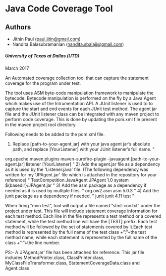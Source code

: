 Java Code Coverage Tool
===========================

## Authors ##

* Jithin Paul (paul.jitin@gmail.com)
* Nandita Balasubramanian (nandita.sbalaji@gmail.com)

##### University of Texas at Dallas (UTD) #####
March 2017


An Automated coverage collection tool that can capture the statement coverage for the program under test.

The tool uses ASM byte-code manipulation framework to manipulate the bytecode. Bytecode manipulation is performed on the fly by a 
Java Agent whcih makes use of the Intrumentation API. A JUnit listener is used to to capture the start and end events for each JUnit
test method. The agent jar file and the JUnit listener class can be integrated with any maven project to perform code coverage. This is done by updating the pom.xml file present in the maven project rool directory.

Following needs to be added to the pom.xml file.
1) Replace [path-to-your-agent.jar] with your java agent jar’s absolute path, and replace [YourListener] with your JUnit listener’s full name.
"
<plugin>
<groupId>org.apache.maven.plugins</groupId>
<artifactId>maven-surefire-plugin</artifactId>
<configuration>
<argLine>-javaagent:[path-to-your-agent.jar]</argLine>
<properties>
<property>
<name>listener</name>
<value>[YourListener]</value>
</property>
</properties>
</configuration>
</plugin>
"
2) Add the agent.jar file as a dependency as it is used by the 'Listener.java' file. (The following dependency was written for my 'JPAgent.jar' file which is attached in the repository for your reference)
"
<dependency>
<artifactId>TestCompetition.JavaAgent</artifactId>
<groupId>JPAgent</groupId>
<version>1.0</version>
<scope>system</scope>
<systemPath>${basedir}/JPAgent.jar</systemPath>
</dependency>
"
3) Add the asm package as a dependency if needed as it is used by multiple files.
"
<dependency>
<groupId>org.ow2.asm</groupId>
<artifactId>asm</artifactId>
<version>5.0.3</version>
</dependency>
"
4) Add the junit package as a dependency if needed.
"
<dependency>
<groupId>junit</groupId>
<artifactId>junit</artifactId>
<version>4.11</version>
<scope>test</scope>
</dependency>
"

When firing “mvn test”, tool will output a file named “stmt-cov.txt” under the project under test. This file will include
statement coverage information for each test method. Each line in the file represents a test method or a covered statement, while the test
method line will have the [TEST] prefix. Each test method will be followed by the set of statements covered by it.Each test method is 
represented by the full name of the test class +”:”+the test method name, while each statement is represented by the 
full name of the class +”:”+the line number.



PS:- A 'JPAgent.jar' file has been attached for reference. This jar file includes MethodPrinter.class, ClassPrinter.class, MyClassFileTransformer.class, StatementCoverageData.class and Agent.class
